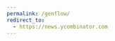 ```yaml
---
permalink: /genflow/
redirect_to:
  - https://news.ycombinator.com 
---
```

<!-- _pages/publications.md -->
